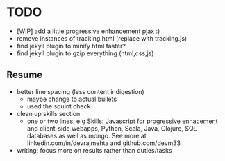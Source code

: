 # TODO

- [WIP] add a little progressive enhancement pjax :)
- remove instances of tracking.html (replace with tracking.js)
- find jekyll plugin to minify html faster?
- find jekyll plugin to gzip everything (html,css,js)

## Resume

- better line spacing (less content indigestion)
    - maybe change to actual bullets
    - used the squint check
- clean up skills section
    - one or two lines, e.g Skills: Javascript for progressive enhacement and
      client-side webapps, Python, Scala, Java, Clojure, SQL databases as well
      as mongo. See more at linkedin.com/in/devrajmehta and github.com/devm33
- writing: focus more on results rather than duties/tasks
